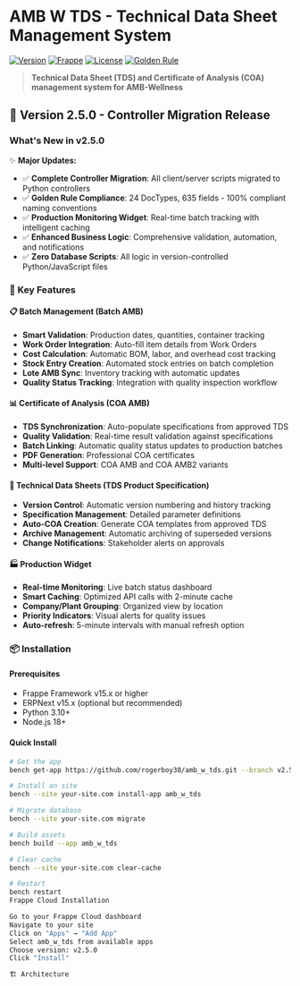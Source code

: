 # AMB W TDS - Technical Data Sheet Management System

[![Version](https://img.shields.io/badge/version-v2.5.0-blue.svg)](https://github.com/rogerboy38/amb_w_tds/releases/tag/v2.5.0)
[![Frappe](https://img.shields.io/badge/frappe-v15-orange.svg)](https://github.com/frappe/frappe)
[![License](https://img.shields.io/badge/license-MIT-green.svg)](LICENSE)
[![Golden Rule](https://img.shields.io/badge/naming-100%25%20compliant-success.svg)](GOLDEN_RULE.md)

> **Technical Data Sheet (TDS) and Certificate of Analysis (COA) management system for AMB-Wellness**

## 🎯 Version 2.5.0 - Controller Migration Release

### What's New in v2.5.0

✨ **Major Updates:**
- ✅ **Complete Controller Migration**: All client/server scripts migrated to Python controllers
- ✅ **Golden Rule Compliance**: 24 DocTypes, 635 fields - 100% compliant naming conventions
- ✅ **Production Monitoring Widget**: Real-time batch tracking with intelligent caching
- ✅ **Enhanced Business Logic**: Comprehensive validation, automation, and notifications
- ✅ **Zero Database Scripts**: All logic in version-controlled Python/JavaScript files

### 🎉 Key Features

#### 📋 Batch Management (Batch AMB)
- **Smart Validation**: Production dates, quantities, container tracking
- **Work Order Integration**: Auto-fill item details from Work Orders
- **Cost Calculation**: Automatic BOM, labor, and overhead cost tracking
- **Stock Entry Creation**: Automated stock entries on batch completion
- **Lote AMB Sync**: Inventory tracking with automatic updates
- **Quality Status Tracking**: Integration with quality inspection workflow

#### 📊 Certificate of Analysis (COA AMB)
- **TDS Synchronization**: Auto-populate specifications from approved TDS
- **Quality Validation**: Real-time result validation against specifications
- **Batch Linking**: Automatic quality status updates to production batches
- **PDF Generation**: Professional COA certificates
- **Multi-level Support**: COA AMB and COA AMB2 variants

#### 📖 Technical Data Sheets (TDS Product Specification)
- **Version Control**: Automatic version numbering and history tracking
- **Specification Management**: Detailed parameter definitions
- **Auto-COA Creation**: Generate COA templates from approved TDS
- **Archive Management**: Automatic archiving of superseded versions
- **Change Notifications**: Stakeholder alerts on approvals

#### 🏭 Production Widget
- **Real-time Monitoring**: Live batch status dashboard
- **Smart Caching**: Optimized API calls with 2-minute cache
- **Company/Plant Grouping**: Organized view by location
- **Priority Indicators**: Visual alerts for quality issues
- **Auto-refresh**: 5-minute intervals with manual refresh option

### 📦 Installation

#### Prerequisites
- Frappe Framework v15.x or higher
- ERPNext v15.x (optional but recommended)
- Python 3.10+
- Node.js 18+

#### Quick Install

```bash
# Get the app
bench get-app https://github.com/rogerboy38/amb_w_tds.git --branch v2.5.0

# Install on site
bench --site your-site.com install-app amb_w_tds

# Migrate database
bench --site your-site.com migrate

# Build assets
bench build --app amb_w_tds

# Clear cache
bench --site your-site.com clear-cache

# Restart
bench restart
Frappe Cloud Installation

Go to your Frappe Cloud dashboard
Navigate to your site
Click on "Apps" → "Add App"
Select amb_w_tds from available apps
Choose version: v2.5.0
Click "Install"

🏗️ Architecture
